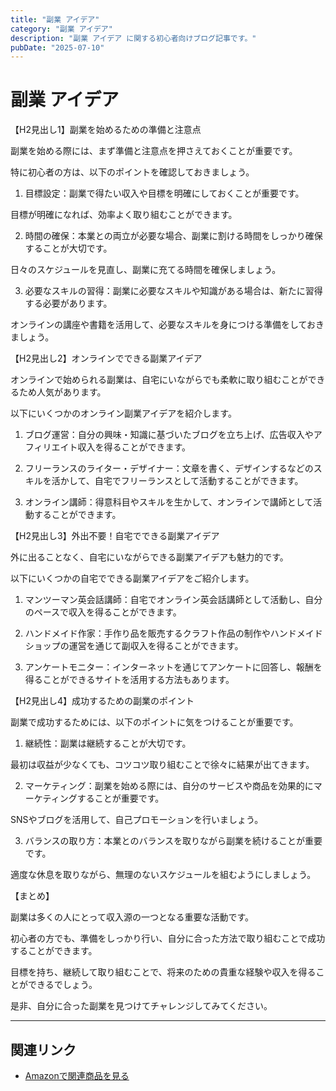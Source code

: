 ```yaml
---
title: "副業 アイデア"
category: "副業 アイデア"
description: "副業 アイデア に関する初心者向けブログ記事です。"
pubDate: "2025-07-10"
---
```


# 副業 アイデア

【H2見出し1】副業を始めるための準備と注意点

副業を始める際には、まず準備と注意点を押さえておくことが重要です。

特に初心者の方は、以下のポイントを確認しておきましょう。



1. 目標設定：副業で得たい収入や目標を明確にしておくことが重要です。

目標が明確になれば、効率よく取り組むことができます。



2. 時間の確保：本業との両立が必要な場合、副業に割ける時間をしっかり確保することが大切です。

日々のスケジュールを見直し、副業に充てる時間を確保しましょう。



3. 必要なスキルの習得：副業に必要なスキルや知識がある場合は、新たに習得する必要があります。

オンラインの講座や書籍を活用して、必要なスキルを身につける準備をしておきましょう。



【H2見出し2】オンラインでできる副業アイデア

オンラインで始められる副業は、自宅にいながらでも柔軟に取り組むことができるため人気があります。

以下にいくつかのオンライン副業アイデアを紹介します。



1. ブログ運営：自分の興味・知識に基づいたブログを立ち上げ、広告収入やアフィリエイト収入を得ることができます。



2. フリーランスのライター・デザイナー：文章を書く、デザインするなどのスキルを活かして、自宅でフリーランスとして活動することができます。



3. オンライン講師：得意科目やスキルを生かして、オンラインで講師として活動することができます。



【H2見出し3】外出不要！自宅でできる副業アイデア

外に出ることなく、自宅にいながらできる副業アイデアも魅力的です。

以下にいくつかの自宅でできる副業アイデアをご紹介します。



1. マンツーマン英会話講師：自宅でオンライン英会話講師として活動し、自分のペースで収入を得ることができます。



2. ハンドメイド作家：手作り品を販売するクラフト作品の制作やハンドメイドショップの運営を通じて副収入を得ることができます。



3. アンケートモニター：インターネットを通じてアンケートに回答し、報酬を得ることができるサイトを活用する方法もあります。



【H2見出し4】成功するための副業のポイント

副業で成功するためには、以下のポイントに気をつけることが重要です。



1. 継続性：副業は継続することが大切です。

最初は収益が少なくても、コツコツ取り組むことで徐々に結果が出てきます。



2. マーケティング：副業を始める際には、自分のサービスや商品を効果的にマーケティングすることが重要です。

SNSやブログを活用して、自己プロモーションを行いましょう。



3. バランスの取り方：本業とのバランスを取りながら副業を続けることが重要です。

適度な休息を取りながら、無理のないスケジュールを組むようにしましょう。



【まとめ】

副業は多くの人にとって収入源の一つとなる重要な活動です。

初心者の方でも、準備をしっかり行い、自分に合った方法で取り組むことで成功することができます。

目標を持ち、継続して取り組むことで、将来のための貴重な経験や収入を得ることができるでしょう。

是非、自分に合った副業を見つけてチャレンジしてみてください。



---

## 関連リンク

- [Amazonで関連商品を見る](https://www.amazon.co.jp/s?k=%E5%89%AF%E6%A5%AD+%E3%82%A2%E3%82%A4%E3%83%87%E3%82%A2&tag=autowritehubai-22)
